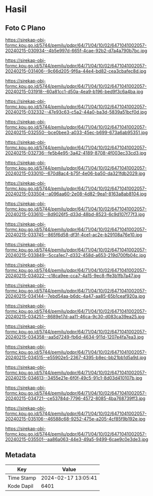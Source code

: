 # Hasil

## Foto C Plano

https://sirekap-obj-formc.kpu.go.id/5744/pemilu/pdpr/64/71/04/10/02/6471041002057-20240215-030934--4b5e997d-665f-4cae-92b2-d7a4a790b7bc.jpg

https://sirekap-obj-formc.kpu.go.id/5744/pemilu/pdpr/64/71/04/10/02/6471041002057-20240215-031406--9c66d205-9f6a-44e4-bd82-cea3cbafec8d.jpg

https://sirekap-obj-formc.kpu.go.id/5744/pemilu/pdpr/64/71/04/10/02/6471041002057-20240215-031918--60a81cc1-d50a-4ea9-b196-bed9f3c6a4ba.jpg

https://sirekap-obj-formc.kpu.go.id/5744/pemilu/pdpr/64/71/04/10/02/6471041002057-20240215-032332--47e93c63-c5a2-44a0-ba3d-5839a51bcf0d.jpg

https://sirekap-obj-formc.kpu.go.id/5744/pemilu/pdpr/64/71/04/10/02/6471041002057-20240215-032550--bce0bee3-a033-45ec-b699-673a6ab95351.jpg

https://sirekap-obj-formc.kpu.go.id/5744/pemilu/pdpr/64/71/04/10/02/6471041002057-20240215-032736--fe5b4e95-3a42-4189-8708-4f003ec33cd3.jpg

https://sirekap-obj-formc.kpu.go.id/5744/pemilu/pdpr/64/71/04/10/02/6471041002057-20240215-033010--670d8ac4-b75f-4e06-ba50-da321fdb2029.jpg

https://sirekap-obj-formc.kpu.go.id/5744/pemilu/pdpr/64/71/04/10/02/6471041002057-20240215-033504--a096aa60-2e08-4d82-9ea1-8163a8ab8104.jpg

https://sirekap-obj-formc.kpu.go.id/5744/pemilu/pdpr/64/71/04/10/02/6471041002057-20240215-033610--8d9026f5-d33d-48bd-8523-6c9d107f77f3.jpg

https://sirekap-obj-formc.kpu.go.id/5744/pemilu/pdpr/64/71/04/10/02/6471041002057-20240215-033745--865f6d58-df3f-4ce1-ac2e-b29108a76e10.jpg

https://sirekap-obj-formc.kpu.go.id/5744/pemilu/pdpr/64/71/04/10/02/6471041002057-20240215-033849--5cca1ec7-d332-458d-a653-219d700fb04c.jpg

https://sirekap-obj-formc.kpu.go.id/5744/pemilu/pdpr/64/71/04/10/02/6471041002057-20240215-034022--c18ca9ee-cca7-4a15-9ec8-ffe3b1fb7a47.jpg

https://sirekap-obj-formc.kpu.go.id/5744/pemilu/pdpr/64/71/04/10/02/6471041002057-20240215-034144--7ebd54aa-b6dc-4a47-aa85-65b1ceaf920a.jpg

https://sirekap-obj-formc.kpu.go.id/5744/pemilu/pdpr/64/71/04/10/02/6471041002057-20240215-034251--8689e17d-aa11-46ca-9c30-d083ca39ea25.jpg

https://sirekap-obj-formc.kpu.go.id/5744/pemilu/pdpr/64/71/04/10/02/6471041002057-20240215-034358--aa5d7249-fb6d-4634-911d-1207e4fa7ea3.jpg

https://sirekap-obj-formc.kpu.go.id/5744/pemilu/pdpr/64/71/04/10/02/6471041002057-20240215-034515--e55902e5-2367-4395-b8ec-bb21bb1d5a9d.jpg

https://sirekap-obj-formc.kpu.go.id/5744/pemilu/pdpr/64/71/04/10/02/6471041002057-20240215-034613--3455e21e-6f0f-49c5-91c1-8d03d410107b.jpg

https://sirekap-obj-formc.kpu.go.id/5744/pemilu/pdpr/64/71/04/10/02/6471041002057-20240215-034721--ce53784d-7796-4572-8085-4ba768739ff3.jpg

https://sirekap-obj-formc.kpu.go.id/5744/pemilu/pdpr/64/71/04/10/02/6471041002057-20240215-035106--46588c68-9252-475e-a205-4cf85f9b192e.jpg

https://sirekap-obj-formc.kpu.go.id/5744/pemilu/pdpr/64/71/04/10/02/6471041002057-20240215-035501--aa86a063-44e3-49a5-9499-6cae9c0e3de3.jpg


## Metadata

| Key        | Value               |
| ---------- | ------------------- |
| Time Stamp | 2024-02-17 13:05:41 |
| Kode Dapil | 6401                |



